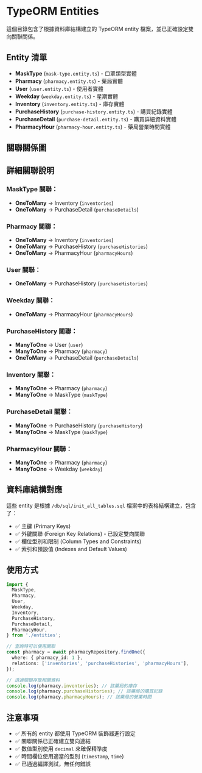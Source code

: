 # TypeORM Entities

這個目錄包含了根據資料庫結構建立的 TypeORM entity 檔案，並已正確設定雙向關聯關係。

## Entity 清單

- **MaskType** (`mask-type.entity.ts`) - 口罩類型實體
- **Pharmacy** (`pharmacy.entity.ts`) - 藥局實體
- **User** (`user.entity.ts`) - 使用者實體
- **Weekday** (`weekday.entity.ts`) - 星期實體
- **Inventory** (`inventory.entity.ts`) - 庫存實體
- **PurchaseHistory** (`purchase-history.entity.ts`) - 購買紀錄實體
- **PurchaseDetail** (`purchase-detail.entity.ts`) - 購買詳細資料實體
- **PharmacyHour** (`pharmacy-hour.entity.ts`) - 藥局營業時間實體

## 關聯關係圖

## 詳細關聯說明

### MaskType 關聯：

- **OneToMany** → Inventory (`inventories`)
- **OneToMany** → PurchaseDetail (`purchaseDetails`)

### Pharmacy 關聯：

- **OneToMany** → Inventory (`inventories`)
- **OneToMany** → PurchaseHistory (`purchaseHistories`)
- **OneToMany** → PharmacyHour (`pharmacyHours`)

### User 關聯：

- **OneToMany** → PurchaseHistory (`purchaseHistories`)

### Weekday 關聯：

- **OneToMany** → PharmacyHour (`pharmacyHours`)

### PurchaseHistory 關聯：

- **ManyToOne** → User (`user`)
- **ManyToOne** → Pharmacy (`pharmacy`)
- **OneToMany** → PurchaseDetail (`purchaseDetails`)

### Inventory 關聯：

- **ManyToOne** → Pharmacy (`pharmacy`)
- **ManyToOne** → MaskType (`maskType`)

### PurchaseDetail 關聯：

- **ManyToOne** → PurchaseHistory (`purchaseHistory`)
- **ManyToOne** → MaskType (`maskType`)

### PharmacyHour 關聯：

- **ManyToOne** → Pharmacy (`pharmacy`)
- **ManyToOne** → Weekday (`weekday`)

## 資料庫結構對應

這些 entity 是根據 `/db/sql/init_all_tables.sql` 檔案中的表格結構建立，包含了：

- ✅ 主鍵 (Primary Keys)
- ✅ 外鍵關聯 (Foreign Key Relations) - 已設定雙向關聯
- ✅ 欄位型別和限制 (Column Types and Constraints)
- ✅ 索引和預設值 (Indexes and Default Values)

## 使用方式

```typescript
import {
  MaskType,
  Pharmacy,
  User,
  Weekday,
  Inventory,
  PurchaseHistory,
  PurchaseDetail,
  PharmacyHour,
} from './entities';

// 查詢時可以使用關聯
const pharmacy = await pharmacyRepository.findOne({
  where: { pharmacy_id: 1 },
  relations: ['inventories', 'purchaseHistories', 'pharmacyHours'],
});

// 透過關聯存取相關資料
console.log(pharmacy.inventories); // 該藥局的庫存
console.log(pharmacy.purchaseHistories); // 該藥局的購買紀錄
console.log(pharmacy.pharmacyHours); // 該藥局的營業時間
```

## 注意事項

- ✅ 所有的 entity 都使用 TypeORM 裝飾器進行設定
- ✅ 關聯關係已正確建立雙向連結
- ✅ 數值型別使用 `decimal` 來確保精準度
- ✅ 時間欄位使用適當的型別 (`timestamp`, `time`)
- ✅ 已通過編譯測試，無任何錯誤
